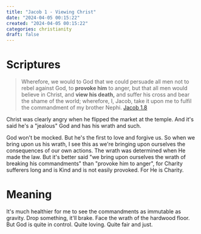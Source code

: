 ```yaml
---
title: "Jacob 1 - Viewing Christ"
date: "2024-04-05 00:15:22"  
created: "2024-04-05 00:15:22"
categories: christianity  
draft: false
---
```

# Scriptures

> Wherefore, we would to God that we could persuade all men not to rebel against God, to **provoke him** to anger, but that all men would believe in Christ, and **view his death,** and suffer his cross and bear the shame of the world; wherefore, I, Jacob, take it upon me to fulfil the commandment of my brother Nephi.
> [Jacob 1.8](../scriptures/jacob-1.8)

Christ was clearly angry when he flipped the market at the temple. And it's said he's a "jealous" God and has his wrath and such. 

God won't be mocked. But he's the first to love and forgive us. So when we bring upon us his wrath, I see this as we're bringing upon ourselves the consequences of our own actions. The wrath was determined when He made the law. But it's better said "we bring upon ourselves the wrath of breaking his commandments" than "provoke him to anger", for Charity sufferers long and is Kind and is not easily provoked. For He is Charity. 

# Meaning

It's much healthier for me to see the commandments as immutable as gravity. Drop something, it'll brake. Face the wrath of the hardwood floor. But God is quite in control. Quite loving. Quite fair and just. 